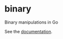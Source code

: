 <!--
Copyright 2013 The Authors. All rights reserved.
Use of this source code is governed by a BSD-style
license that can be found in the LICENSE file.
-->

binary
======

Binary manipulations in Go

See the [documentation](http://godoc.org/github.com/joshlf13/binary).

